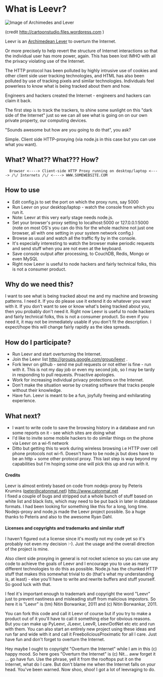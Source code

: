 # What is Leevr?


![Image of Archimedes and Lever](http://4.bp.blogspot.com/_3vg_LrxE41Q/TUKhjCk7P3I/AAAAAAAAAeA/ezxufpmOCNA/s1600/Archimedes+lever.jpg)

(credit http://cartoonstudio.files.wordpress.com )

Leevr is an [Archimedean Lever](http://www.goodreads.com/quotes/show/16830 "Give me a place to stand, and a lever long enough, and I will move the world")  to overturn the Internet.  

Or more precisely to help revert the structure of Internet interactions so that the individual user has more power, again.  This has been lost IMHO with all the privacy violating use of the Internet. 

The HTTP protocol has been polluted by highly intrusive use of cookies and other client side user tracking technologies, and HTML has also been polluted by use of tracking pixels and similar technologies.  Individuals feel powerless to know what is being tracked about them and how.

Engineers and hackers created the Internet - engineers and hackers can claim it back.

The first step is to track the trackers, to shine some sunlight on this "dark side of the Internet" just so we can all see what is going on on our own private property, our computing devices.

"Sounds awesome but how are you going to do that", you ask? 

Simple. Client side HTTP-proxying (via node.js in this case but you can use what you want).

## What? What?? What??? How?  

      Browser <----> Client-side HTTP Proxy running on desktop/laptop <----> /\/ Internets /\/ <----> WWW.SOMEWEBSITE.COM

## How to use

* Edit config.js to set the port on which the proxy runs, say 5000
* Run Leevr on your desktop/laptop - watch the console from which you run it. 
* Note: Leevr at this very early stage needs node.js. 
* Set your browser's proxy setting to localhost:5000 or 127.0.0.1:5000 (note on most OS's you can do this for the whole machine not just one browser, all with one setting in your system network config.)
* Browse as usual and watch all the traffic fly by in the console.
* It's especially interesting to watch the browser make periodic requests and send stuff when you are not even at the keyboard.
* Save console output after processing, to CouchDB, Redis, Mongo or even MySQL
* Right now Leevr is useful to node hackers and fairly technical folks, this is not a consumer product.

## Why do we need this?

I want to see what is being tracked about me and my machine and browsing patterns.  I need it.  If you do please use it extend it do whatever you want with it. If you don't want to see or know what's being tracked about you, then you probably don't need it.
Right now Leevr is useful to node hackers and fairly technical folks, this is not a consumer product.  So even if you need it, it may not be immediately usable if you don't fit the description.  I expect/hope this will change fairly rapidly as the idea spreads.

## How do I participate?

* Run Leevr and start overturning the Internet.
* Join the Leevr list http://groups.google.com/group/leevr .
* Fork leevr on github - send me pull requests or not either is fine - run with it.  This is not my day job or even my second job, so I may be tardy in responding to pull requests. Proactive apologies.
* Work for increasing individual privacy protections on the Internet.
* Don't make the situation worse by creating software that tracks people without their knowledge. 
* Have fun.  Leevr is meant to be a fun, joyfully freeing and exhilarating experience.

## What next?

* I want to write code to save the browsing history in a database and run some reports on it - see which sites are doing what
* I'd like to invite some mobile hackers to do similar things on the phone via Leevr on a wi-fi network
* Ditto but getting this to work during wireless browsing i.e HTTP over cell phone protocols not wi-fi. Doesn't have to be node.js but does have to be an http + some other protocol proxy. This last step is way beyond my capabilities but I'm hoping some one will pick this up and run with it.

#### Credits

Leevr is almost entirely based on code from nodejs-proxy by Peteris Krumins (peter@catonmat.net)  http://www.catonmat.net  
I fixed a couple of bugs and stripped out a whole bunch of stuff based on white list and black lists, which may need to be put back in later in database formats.
I had been looking for something like this for a long, long time. Nodejs-proxy and node.js made the Leevr project possible. 
So a huge thanks to Peteris and also to the awesome Ryan Dahl.

#### Licenses and copyrights and trademarks and similar stuff

I haven't figured out a license since it's mostly not my code yet so it's probably not even my decision :-).
Just the usage and the overall direction of the project is mine.

Also client side proxying in general is not rocket science so you can use any code to achieve the goals of Leevr and I encourage you to use as many different
technologies to do this as possible.  Node.js has the chunked HTTP stuff that makes this somewhat trivial to do (that's what my understanding is, at least) - else you'll have to write and rewrite buffers and stuff yourself. So good luck with that.

I feel it's important enough to trademark and copyright the word "Leevr" just to prevent nastiness and misleading stuff from malicious impostors. So here it is
"Leevr" is (tm) Nitin Borwankar, 2011 and (c) Nitin Borwankar, 2011.

You can fork this code and call it Leevr of course but if you try to make a product out of it you'll have to call it something else for obvious reasons.
But you can make up PyLeevr, JLeevr, LeevR, LeevrDotNet etc etc and run with them.
You can also start an entirely new project using these ideas and run far and wide with it and call it FreeboliciousProximatic for all I care.
Just have fun and don't forget to overturn the Internet.

Hey maybe I ought to copyright "Overturn the Internet" while I am in this (c) happy mood.
So here goes "Overturn the Internet" is (c) Nit... aww forget it ... go have fun. Use the phrase, yell it from the rooftops put it on the Internet, what do I care.  But don't blame me when the Internet falls on your head. You've been warned. Now shoo, shoo! I got a lot of leevraging to do.




